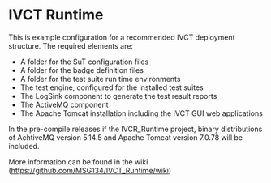 # IVCT Runtime

This is example configuration for a recommended IVCT deployment structure. The required elements are:
- A folder for the SuT configuration files
- A folder for the badge definition files
- A folder for the test suite run time environments
- The test engine, configured for the installed test suites
- The LogSink component to generate the test result reports
- The ActiveMQ component
- The Apache Tomcat installation including the IVCT GUI web applications

In the pre-compile releases if the IVCR_Runtime project, binary distributions of AchtiveMQ version 5.14.5 and Apache Tomcat version 7.0.78 will be included. 

More information can be found in the wiki (https://github.com/MSG134/IVCT_Runtime/wiki)
